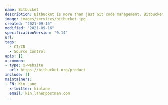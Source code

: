 ```yaml
---
name: Bitbucket
description: Bitbucket is more than just Git code management. Bitbucket gives teams one place to plan projects, collaborate on code, test, and deploy.
image: images/services/bitbucket.jpg
created: "2021-09-16"
modified: "2021-09-16"
specificationVersion: "0.14"
url: 
tags:
  - CI/CD
  - Source Control
apis: []
x-common:
- type: x-website
  url: https://bitbucket.org/product
include: []
maintainers:
- FN: Kin Lane
  x-twitter: kinlane
  email: kin.lane@postman.com
...
```

